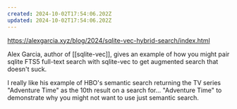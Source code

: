 ```yaml
---
created: 2024-10-02T17:54:06.202Z
updated: 2024-10-02T17:54:06.202Z
---
```

https://alexgarcia.xyz/blog/2024/sqlite-vec-hybrid-search/index.html

Alex Garcia, author of [[sqlite-vec]], gives an example of how you might pair sqlite FTS5 full-text search with sqlite-vec to get augmented search that doesn't suck.

I really like his example of HBO's semantic search returning the TV series "Adventure Time" as the 10th result on a search for... "Adventure Time" to demonstrate why you might not want to use just semantic search.